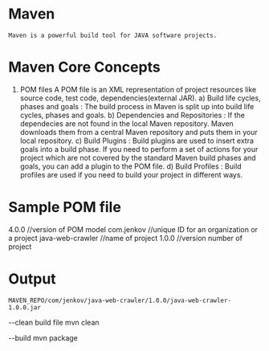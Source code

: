# Maven
    Maven is a powerful build tool for JAVA software projects.

# Maven Core Concepts
   1. POM files
        A POM file is an XML representation of project resources like source code, test code, dependencies(external JAR). 
            a) Build life cycles, phases and goals : The build process in Maven is split up into build life
                cycles, phases and goals.
            b) Dependencies and Repositories : If the dependecies are not found in the local Maven repository.
                Maven downloads them from a central Maven repository and puts them in your local repository.
            c) Build Plugins : Build plugins are used to insert extra goals into a build phase. If you need 
                to perform a set of actions for your project which are not covered by the standard Maven build phases and goals, you can add a plugin to the POM file.
            d)  Build Profiles : Build profiles are used if you need to build your project in different ways.

# Sample POM file
 <project xmlns="http://maven.apache.org/POM/4.0.0"
         xmlns:xsi="http://www.w3.org/2001/XMLSchema-instance"
         xsi:schemaLocation="http://maven.apache.org/POM/4.0.0
                      http://maven.apache.org/xsd/maven-4.0.0.xsd">
    <modelVersion>4.0.0</modelVersion> //version of POM model
    <groupId>com.jenkov</groupId>  //unique ID for an organization or a project
    <artifactId>java-web-crawler</artifactId> //name of project
    <version>1.0.0</version> //version number of project
</project>   

# Output
    MAVEN_REPO/com/jenkov/java-web-crawler/1.0.0/java-web-crawler-1.0.0.jar

--clean build file
mvn clean

--build
mvn package
